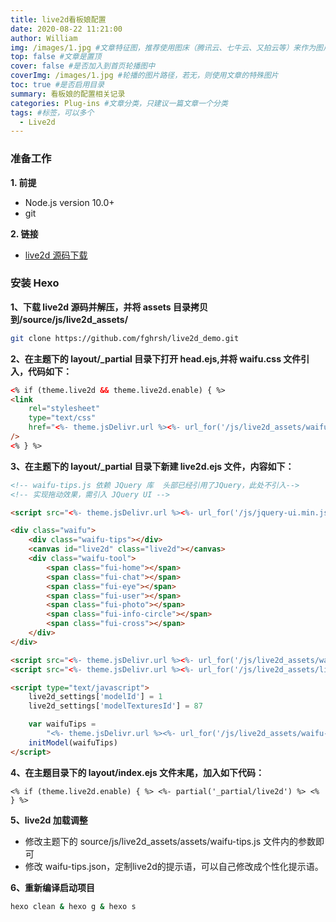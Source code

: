 ```yaml
---
title: live2d看板娘配置
date: 2020-08-22 11:21:00
author: William
img: /images/1.jpg #文章特征图，推荐使用图床（腾讯云、七牛云、又拍云等）来作为图片路径
top: false #文章是置顶
cover: false #是否加入到首页轮播图中
coverImg: /images/1.jpg #轮播的图片路径，若无，则使用文章的特殊图片
toc: true #是否启用目录
summary: 看板娘的配置相关记录
categories: Plug-ins #文章分类，只建议一篇文章一个分类
tags: #标签，可以多个
  - Live2d
---
```


### 准备工作

**1. 前提**

- Node.js version 10.0+
- git

**2. 链接**

- [live2d 源码下载](https://github.com/fghrsh/live2d_demo)

### 安装 Hexo

**1、下载 live2d 源码并解压，并将 assets 目录拷贝到/source/js/live2d_assets/**

```bash
git clone https://github.com/fghrsh/live2d_demo.git
```

**2、在主题下的 layout/\_partial 目录下打开 head.ejs,并将 waifu.css 文件引入，代码如下：**

```html
<% if (theme.live2d && theme.live2d.enable) { %>
<link
	rel="stylesheet"
	type="text/css"
	href="<%- theme.jsDelivr.url %><%- url_for('/js/live2d_assets/waifu.css') %>"
/>
<% } %>
```

**3、在主题下的 layout/\_partial 目录下新建 live2d.ejs 文件，内容如下：**

```html
<!-- waifu-tips.js 依赖 JQuery 库  头部已经引用了JQuery，此处不引入-->
<!-- 实现拖动效果，需引入 JQuery UI -->

<script src="<%- theme.jsDelivr.url %><%- url_for('/js/jquery-ui.min.js') %>"></script>

<div class="waifu">
	<div class="waifu-tips"></div>
	<canvas id="live2d" class="live2d"></canvas>
	<div class="waifu-tool">
		<span class="fui-home"></span>
		<span class="fui-chat"></span>
		<span class="fui-eye"></span>
		<span class="fui-user"></span>
		<span class="fui-photo"></span>
		<span class="fui-info-circle"></span>
		<span class="fui-cross"></span>
	</div>
</div>

<script src="<%- theme.jsDelivr.url %><%- url_for('/js/live2d_assets/waifu-tips.js') %>"></script>
<script src="<%- theme.jsDelivr.url %><%- url_for('/js/live2d_assets/live2d.js') %>"></script>

<script type="text/javascript">
	live2d_settings['modelId'] = 1
	live2d_settings['modelTexturesId'] = 87

	var waifuTips =
		"<%- theme.jsDelivr.url %><%- url_for('/js/live2d_assets/waifu-tips.json') %>"
	initModel(waifuTips)
</script>
```

**4、在主题目录下的 layout/index.ejs 文件末尾，加入如下代码：**

```ejs
<% if (theme.live2d.enable) { %> <%- partial('_partial/live2d') %> <% } %>
```

**5、live2d 加载调整**

- 修改主题下的 source/js/live2d_assets/assets/waifu-tips.js 文件内的参数即可
- 修改 waifu-tips.json，定制live2d的提示语，可以自己修改成个性化提示语。

**6、重新编译启动项目**

```bash
hexo clean & hexo g & hexo s
```
